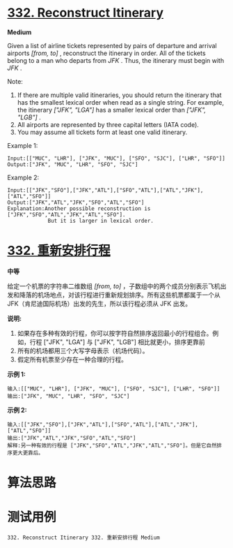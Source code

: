 # [332. Reconstruct Itinerary][enTitle]

**Medium**

Given a list of airline tickets represented by pairs of departure and arrival airports  *[from, to]* , reconstruct the itinerary in order. All of the tickets belong to a man who departs from  *JFK* . Thus, the itinerary must begin with  *JFK* .

Note:

1. If there are multiple valid itineraries, you should return the itinerary that has the smallest lexical order when read as a single string. For example, the itinerary  *["JFK", "LGA"]*  has a smaller lexical order than  *["JFK", "LGB"]* . 
2. All airports are represented by three capital letters (IATA code). 
3. You may assume all tickets form at least one valid itinerary.

Example 1:

```
Input:[["MUC", "LHR"], ["JFK", "MUC"], ["SFO", "SJC"], ["LHR", "SFO"]]
Output:["JFK", "MUC", "LHR", "SFO", "SJC"]

```

Example 2:

```
Input:[["JFK","SFO"],["JFK","ATL"],["SFO","ATL"],["ATL","JFK"],["ATL","SFO"]]
Output:["JFK","ATL","JFK","SFO","ATL","SFO"]
Explanation:Another possible reconstruction is ["JFK","SFO","ATL","JFK","ATL","SFO"].
             But it is larger in lexical order.

```


# [332. 重新安排行程][cnTitle]

**中等**

给定一个机票的字符串二维数组  *[from, to]* ，子数组中的两个成员分别表示飞机出发和降落的机场地点，对该行程进行重新规划排序。所有这些机票都属于一个从JFK（肯尼迪国际机场）出发的先生，所以该行程必须从 JFK 出发。

**说明:** 

1. 如果存在多种有效的行程，你可以按字符自然排序返回最小的行程组合。例如，行程 ["JFK", "LGA"] 与 ["JFK", "LGB"] 相比就更小，排序更靠前 
2. 所有的机场都用三个大写字母表示（机场代码）。 
3. 假定所有机票至少存在一种合理的行程。

**示例 1:** 

```
输入:[["MUC", "LHR"], ["JFK", "MUC"], ["SFO", "SJC"], ["LHR", "SFO"]]
输出:["JFK", "MUC", "LHR", "SFO", "SJC"]

```

**示例 2:** 

```
输入:[["JFK","SFO"],["JFK","ATL"],["SFO","ATL"],["ATL","JFK"],["ATL","SFO"]]
输出:["JFK","ATL","JFK","SFO","ATL","SFO"]
解释:另一种有效的行程是 ["JFK","SFO","ATL","JFK","ATL","SFO"]。但是它自然排序更大更靠后。
```




# 算法思路

# 测试用例
```
332. Reconstruct Itinerary 332. 重新安排行程 Medium
```

[enTitle]: https://leetcode.com/problems/reconstruct-itinerary/
[cnTitle]: https://leetcode-cn.com/problems/reconstruct-itinerary/
